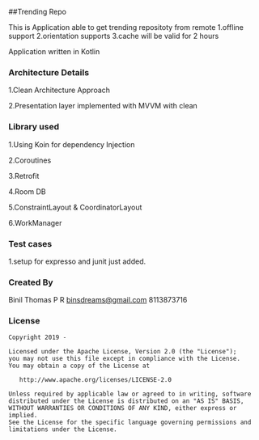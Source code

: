 ##Trending Repo

This is Application able to get trending repositoty from remote
1.offline support
2.orientation supports
3.cache will be valid for 2 hours

Application written in Kotlin

### Architecture Details

1.Clean Architecture Approach

2.Presentation layer implemented with MVVM with clean

### Library used

1.Using Koin for dependency Injection

2.Coroutines

3.Retrofit

4.Room DB

5.ConstraintLayout & CoordinatorLayout

6.WorkManager

### Test cases 
1.setup for expresso and junit just added.

### Created By

Binil Thomas P R
binsdreams@gmail.com 
8113873716

### License

    Copyright 2019 - 

    Licensed under the Apache License, Version 2.0 (the "License");
    you may not use this file except in compliance with the License.
    You may obtain a copy of the License at

       http://www.apache.org/licenses/LICENSE-2.0

    Unless required by applicable law or agreed to in writing, software
    distributed under the License is distributed on an "AS IS" BASIS,
    WITHOUT WARRANTIES OR CONDITIONS OF ANY KIND, either express or implied.
    See the License for the specific language governing permissions and
    limitations under the License.
